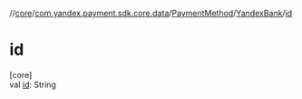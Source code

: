 //[core](../../../../index.md)/[com.yandex.payment.sdk.core.data](../../index.md)/[PaymentMethod](../index.md)/[YandexBank](index.md)/[id](id.md)

# id

[core]\
val [id](id.md): String
